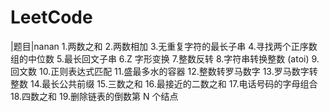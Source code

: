 # LeetCode



|题目|nanan
1.两数之和
2.两数相加
3.无重复字符的最长子串
4.寻找两个正序数组的中位数
5.最长回文子串
6.Z 字形变换
7.整数反转
8.字符串转换整数 (atoi)
9.回文数
10.正则表达式匹配
11.盛最多水的容器
12.整数转罗马数字
13.罗马数字转整数
14.最长公共前缀
15.三数之和
16.最接近的二数之和
17.电话号码的字母组合
18.四数之和
19.删除链表的倒数第 N 个结点
